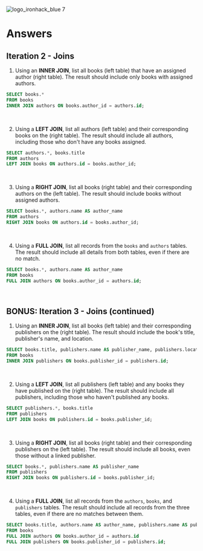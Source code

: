 ![logo_ironhack_blue 7](https://user-images.githubusercontent.com/23629340/40541063-a07a0a8a-601a-11e8-91b5-2f13e4e6b441.png)

# Answers

## Iteration 2 - Joins

1. Using an **INNER JOIN**, list all books (left table) that have an assigned author (right table). The result should include only books with assigned authors.

```sql
SELECT books.*
FROM books
INNER JOIN authors ON books.author_id = authors.id;
```

<br>

2. Using a **LEFT JOIN**, list all authors (left table) and their corresponding books on the (right table). The result should include all authors, including those who don't have any books assigned.

```sql
SELECT authors.*, books.title
FROM authors
LEFT JOIN books ON authors.id = books.author_id;

```

<br>

3. Using a **RIGHT JOIN**, list all books (right table) and their corresponding authors on the (left table). The result should include books without assigned authors.

```sql
SELECT books.*, authors.name AS author_name
FROM authors
RIGHT JOIN books ON authors.id = books.author_id;
```

<br>

4. Using a **FULL JOIN**, list all records from the `books` and `authors` tables. The result should include all details from both tables, even if there are no match.

```sql
SELECT books.*, authors.name AS author_name
FROM books
FULL JOIN authors ON books.author_id = authors.id;
```

<br>

## BONUS: Iteration 3 - Joins (continued)

1. Using an **INNER JOIN**, list all books (left table) and their corresponding publishers on the (right table). The result should include the book's title, publisher's name, and location.

```sql
SELECT books.title, publishers.name AS publisher_name, publishers.location
FROM books
INNER JOIN publishers ON books.publisher_id = publishers.id;
```

<br>

2. Using a **LEFT JOIN**, list all publishers (left table) and any books they have published on the (right table). The result should include all publishers, including those who haven't published any books.

```sql
SELECT publishers.*, books.title
FROM publishers
LEFT JOIN books ON publishers.id = books.publisher_id;
```

<br>

3. Using a **RIGHT JOIN**, list all books (right table) and their corresponding publishers on the (left table). The result should include all books, even those without a linked publisher.

```sql
SELECT books.*, publishers.name AS publisher_name
FROM publishers
RIGHT JOIN books ON publishers.id = books.publisher_id;
```

<br>

4. Using a **FULL JOIN**, list all records from the `authors`, `books`, and `publishers` tables. The result should include all records from the three tables, even if there are no matches between them.

```sql
SELECT books.title, authors.name AS author_name, publishers.name AS publisher_name
FROM books
FULL JOIN authors ON books.author_id = authors.id
FULL JOIN publishers ON books.publisher_id = publishers.id;
```

<br>
